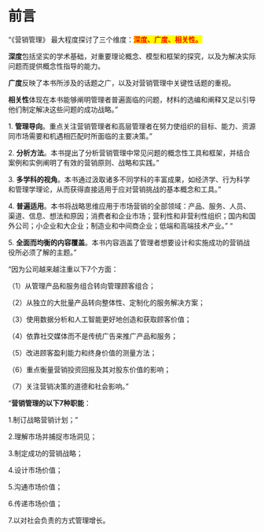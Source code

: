 # 前言

“《营销管理》 最大程度探讨了三个维度：<mark style="color:red;">**深度、广度、相关性。**</mark>

**深度**包括坚实的学术基础，对重要理论概念、模型和框架的探究，以及为解决实际问题而提供概念性指导的能力。

**广度**反映了本书所涉及的话题之广，以及对营销管理中关键性话题的重视。

**相关性**体现在本书能够阐明管理者普遍面临的问题，材料的选编和阐释又足以引导他们制定解决这些问题的成功战略。”



1\. **管理导向**。重点关注营销管理者和高层管理者在努力使组织的目标、能力、资源同市场需要和机遇相匹配时所面临的主要决策。”&#x20;

2\. **分析方法**。本书提出了分析营销管理中常见问题的概念性工具和框架，并结合案例和实例阐明了有效的营销原则、战略和实践。”&#x20;

3\. **多学科的视角**。本书通过汲取诸多不同学科的丰富成果，如经济学、行为科学和管理学理论，从而获得直接适用于应对营销挑战的基本概念和工具。”

&#x20;4\. **普遍适用**。本书将战略思维应用于市场营销的全部领域：产品、服务、人员、渠道、信息、想法和原因；消费者和企业市场；营利性和非营利性组织；国内和国外公司；小企业和大企业；制造业和中间商企业；低端和高端技术产业。” “

5\. **全面而均衡的内容覆盖**。本书内容涵盖了管理者想要设计和实施成功的营销战役所必须了解的主题。”

“因为公司越来越注重以下7个方面：

（1）从管理产品和服务组合转向管理顾客组合；

（2）从独立的大批量产品转向整体性、定制化的服务解决方案；

（3）使用数据分析和人工智能更好地创造和获取顾客价值；

（4）依靠社交媒体而不是传统广告来推广产品和服务；

（5）改进顾客盈利能力和终身价值的测量方法；

（6）重点衡量营销投资回报及其对股东价值的影响；

（7）关注营销决策的道德和社会影响。”



“**营销管理的以下7种职能**：&#x20;

1.制订战略营销计划；”&#x20;

2.理解市场并捕捉市场洞见；

&#x20;3.制定成功的营销战略；

&#x20;4.设计市场价值；

&#x20;5.沟通市场价值；

&#x20;6.传递市场价值；

&#x20;7.以对社会负责的方式管理增长。

